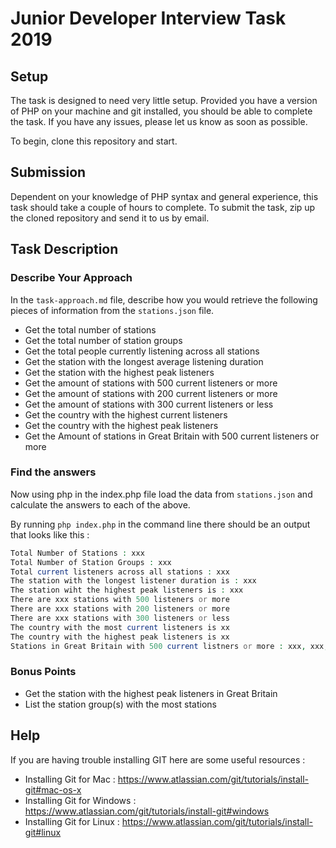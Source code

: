 # Junior Developer Interview Task 2019

## Setup

The task is designed to need very little setup. Provided you have a version of PHP on your machine and git installed, you should be able
to complete the task. If you have any issues, please let us know as soon as possible.

To begin, clone this repository and start.

## Submission

Dependent on your knowledge of PHP syntax and general experience, this task should take a couple of hours to complete.
To submit the task, zip up the cloned repository and send it to us by email.

## Task Description

### Describe Your Approach

In the `task-approach.md` file, describe how you would retrieve the following pieces of information from the `stations.json` file.

- Get the total number of stations
- Get the total number of station groups
- Get the total people currently listening across all stations
- Get the station with the longest average listening duration
- Get the station with the highest peak listeners
- Get the amount of stations with 500 current listeners or more
- Get the amount of stations with 200 current listeners or more
- Get the amount of stations with 300 current listeners or less
- Get the country with the highest current listeners
- Get the country with the highest peak listeners
- Get the Amount of stations in Great Britain with 500 current listeners or more

### Find the answers

Now using php in the index.php file load the data from `stations.json` and calculate the answers to each
of the above.

By running `php index.php` in the command line there should be an output that looks like this : 

```php
Total Number of Stations : xxx
Total Number of Station Groups : xxx
Total current listeners across all stations : xxx
The station with the longest listener duration is : xxx
The station wiht the highest peak listeners is : xxx
There are xxx stations with 500 listeners or more
There are xxx stations with 200 listeners or more
There are xxx stations with 300 listeners or less
The country with the most current listeners is xx 
The country with the highest peak listeners is xx
Stations in Great Britain with 500 current listners or more : xxx, xxx, xxx
```

### Bonus Points

- Get the station with the highest peak listeners in Great Britain
- List the station group(s) with the most stations

## Help

If you are having trouble installing GIT here are some useful resources : 

- Installing Git for Mac : https://www.atlassian.com/git/tutorials/install-git#mac-os-x
- Installing Git for Windows : https://www.atlassian.com/git/tutorials/install-git#windows
- Installing Git for Linux : https://www.atlassian.com/git/tutorials/install-git#linux

